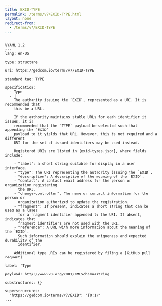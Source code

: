 ```yaml
---
title: EXID-TYPE
permalink: /terms/v7/EXID-TYPE.html
layout: none
redirect-from:
  - /terms/v7/EXID-TYPE
...
```


```

%YAML 1.2
---
lang: en-US

type: structure

uri: https://gedcom.io/terms/v7/EXID-TYPE

standard tag: TYPE

specification:
  - Type
  - |
    The authority issuing the `EXID`, represented as a URI. It is recommended that
    this be a URL.
    
    If the authority maintains stable URLs for each identifier it issues, it is
    recommended that the `TYPE` payload be selected such that appending the `EXID`
    payload to it yields that URL. However, this is not required and a different
    URI for the set of issued identifiers may be used instead.
    
    Registered URIs are listed in [exid-types.json], where fields include:
    
    - "label": a short string suitable for display in a user interface.
    - "type": The URI representing the authority issuing the `EXID`.
    - "description": A description of the meaning of the `EXID`.
    - "contact": A contact email address for the person or organization registering
      the URI.
    - "change-controller": The name or contact information for the person or
      organization authorized to update the registration.
    - "fragment": If present, indicates a short string that can be used as a label
      for a fragment identifier appended to the URI. If absent, indicates that
      fragment identifiers are not used with the URI.
    - "reference": A URL with more information about the meaning of the `EXID`.
      Such information should explain the uniqueness and expected durability of the
      identifier.
    
    Additional type URIs can be registered by filing a [GitHub pull request].

label: 'Type'

payload: http://www.w3.org/2001/XMLSchema#string

substructures: {}

superstructures:
  "https://gedcom.io/terms/v7/EXID": "{0:1}"
...

```

